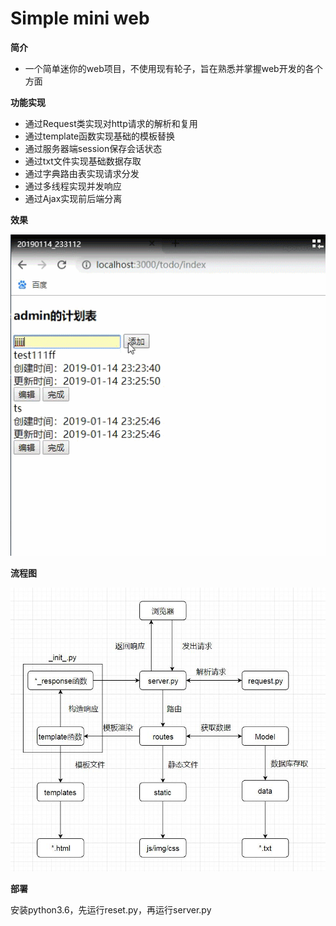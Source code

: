 # Simple mini web
**简介**

- 一个简单迷你的web项目，不使用现有轮子，旨在熟悉并掌握web开发的各个方面

**功能实现**

- 通过Request类实现对http请求的解析和复用
- 通过template函数实现基础的模板替换
- 通过服务器端session保存会话状态
- 通过txt文件实现基础数据存取
- 通过字典路由表实现请求分发
- 通过多线程实现并发响应
- 通过Ajax实现前后端分离

**效果**

![效果图](static/effect.gif)


**流程图**

![流程图](static/struct.jpg)

**部署**

安装python3.6，先运行reset.py，再运行server.py